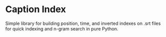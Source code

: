 # Caption Index

Simple library for building position, time, and inverted indexes on .srt files
for quick indexing and n-gram search in pure Python.
